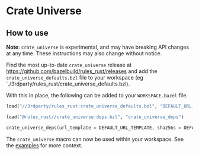# Crate Universe

## How to use

**Note**: `crate_universe` is experimental, and may have breaking API changes at any time. These instructions may also change without notice.

Find the most up-to-date `crate_universe` release at https://github.com/bazelbuild/rules_rust/releases
and add the `crate_universe_defaults.bzl` file to your workspace (eg
`./3rdparty/rules_rust/crate_universe_defaults.bzl).

With this in place, the following can be added to your `WORKSPACE.bazel` file.

```python
load("//3rdparty/rules_rust:crate_universe_defaults.bzl", "DEFAULT_URL_TEMPLATE", "DEFAULT_SHA256_CHECKSUMS")

load("@rules_rust//crate_universe:deps.bzl", "crate_universe_deps")

crate_universe_deps(url_template = DEFAULT_URL_TEMPLATE, sha256s = DEFAULT_SHA256_CHECKSUMS)
```

The `crate_universe` macro can now be used within your workspace. See the [examples](../examples/crate_universe) for
more context.

